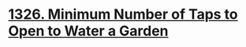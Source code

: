 # [1326. Minimum Number of Taps to Open to Water a Garden](https://leetcode.com/problems/minimum-number-of-taps-to-open-to-water-a-garden/)
